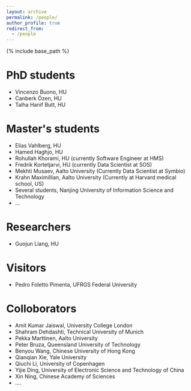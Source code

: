 ```yaml
---
layout: archive
permalink: /people/
author_profile: true
redirect_from:
  - /people
---
```


{% include base_path %}

PhD students
======
* Vincenzo Buono, HU
* Canberk Özen, HU
* Talha Hanif Butt, HU


Master's students
======
* Elias Vahlberg, HU
* Hamed Haghjo, HU
* Rohullah Khorami, HU (currently Software Engineer at HMS)
* Fredrik Kortetjarvi, HU (currently Data Scientist at SOS)
* Mekhti Musaev, Aalto University (Currently Data Scientist at Symbio)
* Krahn Maximillian, Aalto University (Currently at Harvard medical school, US)
* Several students, Nanjing University of Information Science and Technology
* ...

Researchers
======
* Guojun Liang, HU


Visitors
======
* Pedro Foletto Pimenta, UFRGS Federal University


Colloborators
======
* Amit Kumar Jaiswal, University College London
* Shahram Dehdashti, Technical University of Munich
* Pekka Marttinen, Aalto University
* Peter Bruza, Queensland University of Technology
* Benyou Wang, Chinese University of Hong Kong
* Qianqian Xie, Yale University
* Qiuchi Li, University of Copenhagen
* Yijie Ding, University of Electronic Science and Technology of China
* Xin Ning, Chinese Academy of Sciences
* ....
